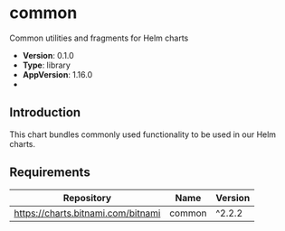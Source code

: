 # common

Common utilities and fragments for Helm charts

- **Version**: 0.1.0
- **Type**: library
- **AppVersion**: 1.16.0
-

## Introduction

This chart bundles commonly used functionality to be used in our Helm charts.

## Requirements

| Repository | Name | Version |
|------------|------|---------|
| https://charts.bitnami.com/bitnami | common | ^2.2.2 |

